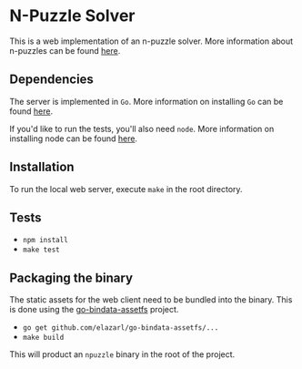 # N-Puzzle Solver

This is a web implementation of an n-puzzle solver. More information about
n-puzzles can be found [here](https://en.wikipedia.org/wiki/15_puzzle).

## Dependencies

The server is implemented in `Go`. More information on installing `Go` can be
found [here](https://golang.org/doc/install).

If you'd like to run the tests, you'll also need `node`. More information on
installing node can be found [here](https://nodejs.org/download/).

## Installation

To run the local web server, execute `make` in the root directory.

## Tests

* `npm install`
* `make test`

## Packaging the binary

The static assets for the web client need to be bundled into the binary. This is
done using the [go-bindata-assetfs](https://github.com/elazarl/go-bindata-assetfs)
project.

* `go get github.com/elazarl/go-bindata-assetfs/...`
* `make build`

This will product an `npuzzle` binary in the root of the project.
